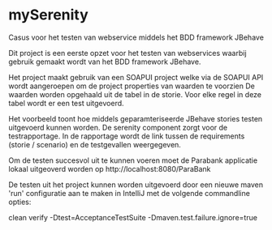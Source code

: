 # mySerenity
Casus voor het testen van webservice middels het BDD framework JBehave

Dit project is een eerste opzet voor het testen van webservices waarbij gebruik gemaakt wordt van het BDD framework JBehave.

Het project maakt gebruik van een SOAPUI project welke via de SOAPUI API wordt aangeroepen om de project properties van waarden te voorzien
De waarden worden opgehaald uit de tabel in de storie. Voor elke regel in deze tabel wordt er een test uitgevoerd.

Het voorbeeld toont hoe middels geparamteriseerde JBehave stories testen uitgevoerd kunnen worden. 
De serenity component zorgt voor de testrapportage. In de rapportage wordt de link tussen de requirements (storie / scenario) en de testgevallen weergegeven.

Om de testen succesvol uit te kunnen voeren moet de Parabank applicatie lokaal uitgeoverd worden op http://localhost:8080/ParaBank

De testen uit het project kunnen worden uitgevoerd door een nieuwe maven 'run' configuratie aan te maken in IntelliJ met de volgende commandline opties:

clean verify -Dtest=AcceptanceTestSuite -Dmaven.test.failure.ignore=true

